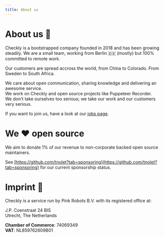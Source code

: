 ```yaml
---
title: About us
---
```


# About us 🏡

Checkly is a bootstrapped company founded in 2018 and has been growing steadily. 
We are a small team, working from Berlin 🇩🇪 (mostly) but 100% committed to remote work.

Our customers are spread accross the world, from China to Colorado. From Sweden to South Africa.  

We care about open communication, sharing knowledge and delivering an awesome service.   
We work on Checkly and open source projects like Puppeteer Recorder.  
We don't take ourselves too serious; we take our work and our customers very serious.  

If you want to join us, have a look at our [jobs page](/jobs).

# We ❤️ open source

We aim to donate 1% of our revenue to non-corporate backed open source maintainers. 

See [https://github.com/tnolet?tab=sponsoring](https://github.com/tnolet?tab=sponsoring) for our current sponsorship status.

# Imprint 📄

Checkly is a service run by Pink Robots B.V. with its registered office at: 

J.P. Coenstraat 24 BIS  
Utrecht, The Netherlands  

**Chamber of Commerce**: 74069349   
**VAT**: NL859762609B01
